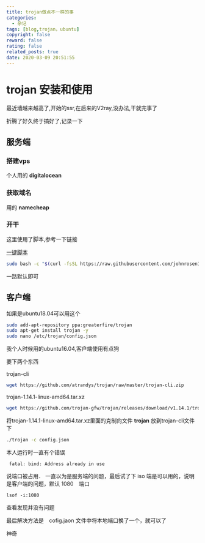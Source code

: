 ```yaml
---
title: trojan做点不一样的事
categories:
  - 杂记
tags: [blog,trojan，ubuntu]
copyright: false
reward: false
rating: false
related_posts: true
date: 2020-03-09 20:51:55
---
```


# trojan 安装和使用

最近墙越来越高了,开始的ssr,在后来的V2ray,没办法,干就完事了

折腾了好久终于搞好了,记录一下

## 服务端

### 搭建vps

个人用的 **digitalocean**
　

### 获取域名

用的 **namecheap**

### 开干
这里使用了脚本,参考一下链接

[一键脚本](https://www.johnrosen1.com/trojan/)



```bash
sudo bash -c "$(curl -fsSL https://raw.githubusercontent.com/johnrosen1/trojan-gfw-script/master/vps.sh)"

```
一路默认即可

## 客户端

如果是ubuntu18.04可以用这个
```bash
sudo add-apt-repository ppa:greaterfire/trojan
sudo apt-get install trojan -y
sudo nano /etc/trojan/config.json
```

我个人时候用的ubuntu16.04,客户端使用有点狗

要下两个东西

trojan-cli

```bash
wget https://github.com/atrandys/trojan/raw/master/trojan-cli.zip
```

trojan-1.14.1-linux-amd64.tar.xz
```bash
wget https://github.com/trojan-gfw/trojan/releases/download/v1.14.1/trojan-1.14.1-linux-amd64.tar.xz
```
将trojan-1.14.1-linux-amd64.tar.xz里面的克制向文件 **trojan** 放到trojan-cli文件下

```bash
./trojan -c config.json
```

本人运行时一直有个错误

     fatal: bind: Address already in use

说端口被占用．
一直以为是服务端的问题，最后试了下 iso 端是可以用的，说明是客户端的问题，默认 1080　端口

    lsof -i:1080
查看发现并没有问题

最后解决方法是　cofig.jaon 文件中将本地端口换了一个，就可以了

神奇
